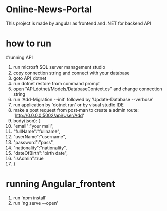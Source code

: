 # Online-News-Portal
This project is made by angular as frontend and .NET for backend API
# how to run 
#running API
1. run microsft SQL server management studio
2. copy connection string and connect with your database
4. goto API_dotnet 
5. run dotnet restore from command prompt
6. open "API_dotnet/Models/DatabaseContext.cs" and change connection string
7. run 'Add-Migration --init' followed by 'Update-Database --verbose'
8. run application by 'dotnet run' or by visual studio IDE
9. make a post request from post-man to create a admin route: 'http://0.0.0.0:5002/api/User/Add' 
10. body(json): {
11.   "email":"your mail",
12.    "fullName":"fullname",
13.    "userName":"username",
14.    "password":"pass",
15.    "nationality":"nationality",
16.    "dateOfBirth":"birth date",
17.    "isAdmin":true
18. }
# running Angular_frontent
1. run 'npm install'
2. run 'ng serve --open'
